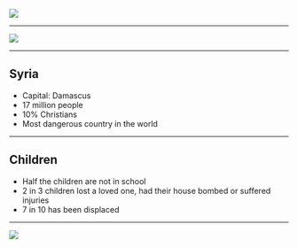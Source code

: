 ![](https://upload.wikimedia.org/wikipedia/commons/5/53/Flag_of_Syria.svg)

---------------

![](https://upload.wikimedia.org/wikipedia/commons/1/11/Syria_%28orthographic_projection%29.svg)


---------------

## Syria

- Capital: Damascus
- 17 million people
- 10% Christians
- Most dangerous country in the world

---------------

## Children

- Half the children are not in school
- 2 in 3 children lost a loved one, had their house bombed or suffered injuries
- 7 in 10 has been displaced

---------------

![](https://player.vimeo.com/video/128857588)
